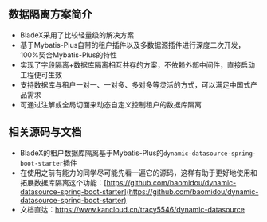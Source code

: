 ## 数据隔离方案简介
* BladeX采用了比较轻量级的解决方案
* 基于Mybatis-Plus自带的租户插件以及多数据源插件进行深度二次开发，100%契合Mybatis-Plus的特性
* 实现了字段隔离+数据库隔离相互共存的方案，不依赖外部中间件，直接启动工程便可生效
* 支持数据库与租户一对一、一对多、多对多等灵活的方式，可以满足中国式产品需求
* 可通过注解或全局切面来动态自定义控制租户的数据库隔离




## 相关源码与文档
* BladeX的租户数据库隔离基于Mybatis-Plus的`dynamic-datasource-spring-boot-starter`插件
* 在使用之前有能力的同学尽可能先看一遍它的源码，这样有助于更好地使用和拓展数据库隔离这个功能：[https://github.com/baomidou/dynamic-datasource-spring-boot-starter](https://github.com/baomidou/dynamic-datasource-spring-boot-starter)
* 文档直达：https://www.kancloud.cn/tracy5546/dynamic-datasource

